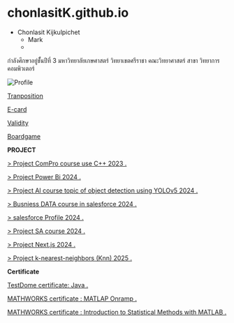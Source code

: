 # chonlasitK.github.io
- Chonlasit Kijkulpichet
  - Mark
  - 
กำลังศึกษาอยู่ชัั้นปีที่ 3 มหาวิทยาลัยเกษศาสตร์ วิทยาเขตศรีราชา คณะวิทยาศาสตร์ สาขา วิทยาการคอมพิวเตอร์

![Profile](photo/6530200088.jpg)


[Tranposition](tranposition.md)


[E-card](ecardChristmas.md)


[Validity](validity.md)

[Boardgame](boardgame.md)


**PROJECT**

[ > Project ComPro course use C++ 2023 . ](https://drive.google.com/drive/folders/122ocS3-HD-NAftlw6yKVYrmQFU_x5wvk)

[ > Project Power Bi 2024 . ](photo/projectpowerbi.jpg)

[ > Project AI course topic of object detection using YOLOv5 2024 . ](https://colab.research.google.com/drive/1hRJlCDvDuMALCEa2_PLdJ4BU5yyAdzG_?usp=sharing)

[ > Busniess DATA course in salesforce 2024 . ](https://www.canva.com/design/DAGTixvZj1I/sMhumihDHyHiEApiXLOUwQ/edit)

[ > salesforce Profile 2024 . ](https://www.salesforce.com/trailblazer/b0eaydqg0shmdlwcmo)

[ > Project SA course 2024 . ](https://drive.google.com/file/d/1BtBPHHMuRVBfTjDihgh-iqbO_OHgMJGi/view)

[ > Project Next.js 2024 . ](https://github.com/markchonlasit/Project-Next.js-2024)

[ > Project k-nearest-neighbors (Knn) 2025 . ](https://colab.research.google.com/drive/1drzmM0VNBNpTERnQiK_Ep1YJRlZNEItS?usp=sharing)

**Certificate**


[TestDome certificate: Java . ](photo/javacertificate.png)



[MATHWORKS certificate : MATLAP Onramp . ](photo/certificate.pdf)



[MATHWORKS certificate : Introduction to Statistical Methods with MATLAB . ](photo/certificate02.pdf)



